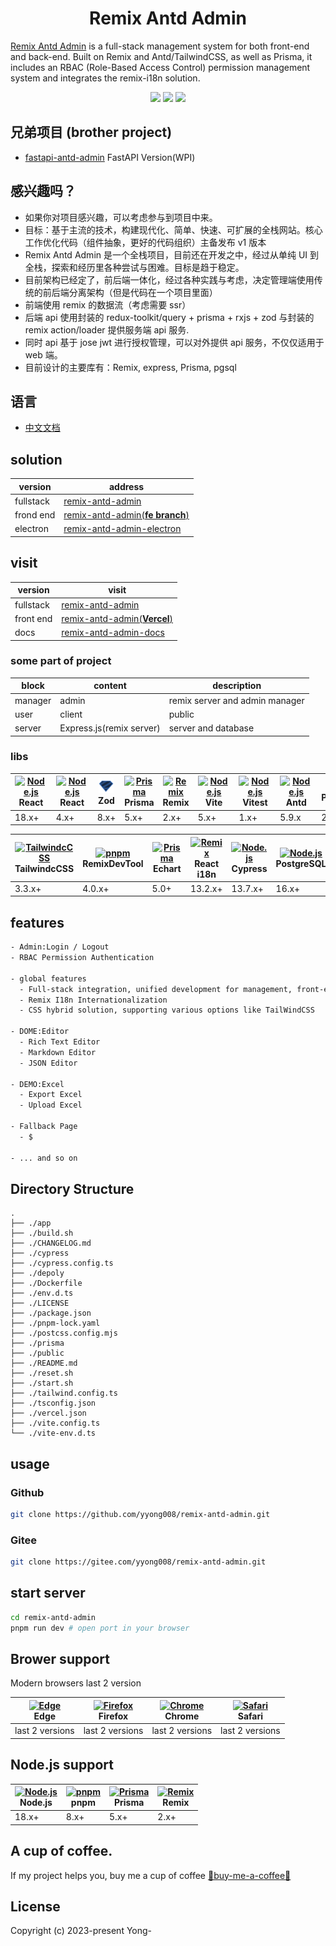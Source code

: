 <center>
  <h1>Remix Antd Admin</h1>
</center>

[Remix Antd Admin](https://github.com/yyong008/remix-antd-admin) is a full-stack management system for both front-end and back-end. Built on Remix and Antd/TailwindCSS, as well as Prisma, it includes an RBAC (Role-Based Access Control) permission management system and integrates the remix-i18n solution.

<p align="center">
  <img src="https://img.shields.io/github/stars/yyong008/remix-antd-admin.svg?style=flat-square" />
  <img src="https://img.shields.io/github/forks/yyong008/remix-antd-admin.svg?style=flat-square" />
  <img src="https://img.shields.io/github/issues/yyong008/remix-antd-admin.svg?style=flat-square" />
</p>

## 兄弟项目 (brother project)

- [fastapi-antd-admin](https://github.com/yyong008/fastapi-antd-admin) FastAPI Version(WPI)

## 感兴趣吗？

- 如果你对项目感兴趣，可以考虑参与到项目中来。
- 目标：基于主流的技术，构建现代化、简单、快速、可扩展的全栈网站。核心工作优化代码（组件抽象，更好的代码组织）主备发布 v1 版本
- Remix Antd Admin 是一个全栈项目，目前还在开发之中，经过从单纯 UI  到全栈，探索和经历里各种尝试与困难。目标是趋于稳定。
- 目前架构已经定了，前后端一体化，经过各种实践与考虑，决定管理端使用传统的前后端分离架构（但是代码在一个项目里面）
- 前端使用 remix 的数据流（考虑需要 ssr）
- 后端 api 使用封装的 redux-toolkit/query + prisma + rxjs + zod 与封装的 remix action/loader 提供服务端 api 服务.
- 同时 api 基于 jose jwt 进行授权管理，可以对外提供 api 服务，不仅仅适用于 web 端。
- 目前设计的主要库有：Remix, express, Prisma, pgsql

## 语言

- [中文文档](./README_CN)

## solution

|version|address|
|---|---|
|fullstack|[remix-antd-admin](https://github.com/yyong008/remix-antd-admin) |
|frond end|[remix-antd-admin(**fe branch**)](https://github.com/yyong008/remix-antd-admin/tree/fe)|
|electron|[remix-antd-admin-electron](https://github.com/yyong008/remix-antd-admin-electron)|

## visit

|version|visit|
|---|---|
|fullstack|[remix-antd-admin](https://remix-antd-admin.bczhp.top/)|
|front end|[remix-antd-admin(**Vercel**)](https://remix-antd-admin.vercel.app)|
|docs|[remix-antd-admin-docs](https://remix-antd-admin-docs.vercel.app/)|


### some part of project

|block|content|description|
|---|---|---|
|manager|admin|remix server and admin manager|
|user|client|public|
|server|Express.js(remix server)|server and database|

### libs

| [<img src="https://avatars.githubusercontent.com/react" alt="Node.js" width="24px" height="24px" />](https://rxjs.dev/)</br> React  |[<img src="https://avatars.githubusercontent.com/u/5658226?s=48&v=4" alt="Node.js" width="24px" height="24px" />](https://rxjs.dev/)</br> React  | [<img src="https://github.com/colinhacks/zod/raw/master/logo.svg" alt="pnpm" width="24px" height="24px" />](https://zod.dev/)</br>Zod | [<img src="https://avatars.githubusercontent.com/u/17219288?s=48&v=4" alt="Prisma" width="24px" height="24px" />](https://www.prisma.io/)</br>Prisma | [<img src="https://avatars.githubusercontent.com/u/64235328?s=48&v=4" alt="Remix" width="24px" height="24px" />](https://remix.run/)</br>Remix |  [<img src="https://avatars.githubusercontent.com/u/65625612?s=48&v=4" alt="Node.js" width="24px" height="24px" />](https://vitejs.dev/)</br> Vite |[<img src="https://avatars.githubusercontent.com/u/95747107?s=48&v=4" alt="Node.js" width="24px" height="24px" />](https://vitest.dev/)</br> Vitest|[<img src="https://avatars.githubusercontent.com/u/12101536?s=48&v=4" alt="Node.js" width="24px" height="24px" />](https://ant.design/index-cn/)</br> Antd|[<img src="https://avatars.githubusercontent.com/u/12101536?s=48&v=4" alt="Node.js" width="24px" height="24px" />](https://procomponents.ant.design/en-US)</br>ProComponent|
| --------- | --------- | --------- | --------- | --------- |---------|---------|---------|---------|
| 18.x+ | 4.x+ |8.x+| 5.x+ | 2.x+|5.x+|1.x+|5.9.x|2.6.x|

| [<img src="https://avatars.githubusercontent.com/u/67109815?s=48&v=4" alt="TailwindcCSS" width="24px" height="24px" />](https://tailwindcss.com/)</br> TailwindcCSS  | [<img src="https://avatars.githubusercontent.com/u/125564131?s=48&v=4" alt="pnpm" width="24px" height="24px" />](https://remix-development-tools.fly.dev/)</br>RemixDevTool | [<img src="https://echarts.apache.org/en/images/logo.png" alt="Prisma" width="80px" />](https://echarts.apache.org/zh/index.html)</br>Echart | [<img src="https://avatars.githubusercontent.com/u/8546082?s=48&v=4" alt="Remix" width="24px" height="24px" />](https://react.i18next.com/)</br>React i18n |  [<img src="https://avatars.githubusercontent.com/u/8908513?s=48&v=4" alt="Node.js" width="24px" height="24px" />](https://www.cypress.io/)</br> Cypress |[<img src="https://avatars.githubusercontent.com/u/177543?s=200&v=4" alt="Node.js" width="24px" height="24px" />](https://www.postgresql.org/)</br> PostgreSQL|
| --------- | --------- | --------- | --------- |---------|---------|
| 3.3.x+ | 4.0.x+| 5.0+ | 13.2.x+|13.7.x+|16.x+|


## features

```sh
- Admin:Login / Logout
- RBAC Permission Authentication

- global features
  - Full-stack integration, unified development for management, front-end, and back-end
  - Remix I18n Internationalization
  - CSS hybrid solution, supporting various options like TailWindCSS

- DOME:Editor
  - Rich Text Editor
  - Markdown Editor
  - JSON Editor

- DEMO:Excel
  - Export Excel
  - Upload Excel

- Fallback Page
  - $

- ... and so on
```


## Directory Structure

```tree
.
├── ./app
├── ./build.sh
├── ./CHANGELOG.md
├── ./cypress
├── ./cypress.config.ts
├── ./depoly
├── ./Dockerfile
├── ./env.d.ts
├── ./LICENSE
├── ./package.json
├── ./pnpm-lock.yaml
├── ./postcss.config.mjs
├── ./prisma
├── ./public
├── ./README.md
├── ./reset.sh
├── ./start.sh
├── ./tailwind.config.ts
├── ./tsconfig.json
├── ./vercel.json
├── ./vite.config.ts
└── ./vite-env.d.ts
```

## usage

### Github

```sh
git clone https://github.com/yyong008/remix-antd-admin.git
```

### Gitee

```sh
git clone https://gitee.com/yyong008/remix-antd-admin.git
```

## start server

```sh
cd remix-antd-admin
pnpm run dev # open port in your browser
```

## Brower support

Modern browsers last 2 version

| [<img src="https://raw.githubusercontent.com/alrra/browser-logos/master/src/edge/edge_48x48.png" alt="Edge" width="24px" height="24px" />](https://godban.github.io/browsers-support-badges/)</br> Edge  | [<img src="https://raw.githubusercontent.com/alrra/browser-logos/master/src/firefox/firefox_48x48.png" alt="Firefox" width="24px" height="24px" />](https://godban.github.io/browsers-support-badges/)</br>Firefox | [<img src="https://raw.githubusercontent.com/alrra/browser-logos/master/src/chrome/chrome_48x48.png" alt="Chrome" width="24px" height="24px" />](https://godban.github.io/browsers-support-badges/)</br>Chrome | [<img src="https://raw.githubusercontent.com/alrra/browser-logos/master/src/safari/safari_48x48.png" alt="Safari" width="24px" height="24px" />](https://godban.github.io/browsers-support-badges/)</br>Safari |
| --------- | --------- | --------- | --------- |
| last 2 versions | last 2 versions | last 2 versions | last 2 versions |

## Node.js support

| [<img src="https://avatars.githubusercontent.com/u/9950313?s=48&v=4" alt="Node.js" width="24px" height="24px" />](https://avatars.githubusercontent.com/u/9950313?s=48&v=4)</br> Node.js  | [<img src="https://avatars.githubusercontent.com/u/21320719?s=48&v=4" alt="pnpm" width="24px" height="24px" />](https://avatars.githubusercontent.com/u/21320719?s=48&v=4)</br>pnpm | [<img src="https://avatars.githubusercontent.com/u/17219288?s=48&v=4" alt="Prisma" width="24px" height="24px" />](https://avatars.githubusercontent.com/u/17219288?s=48&v=4)</br>Prisma | [<img src="https://avatars.githubusercontent.com/u/64235328?s=48&v=4" alt="Remix" width="24px" height="24px" />](https://avatars.githubusercontent.com/u/64235328?s=48&v=4)</br>Remix |
| --------- | --------- | --------- | --------- |
| 18.x+ | 8.x+| 5.x+ | 2.x+|


## A cup of coffee.

If my project helps you, buy me a cup of coffee [💌buy-me-a-coffee💌](https://github.com/yyong008/buy-me-a-coffee)

## License

Copyright (c) 2023-present Yong-
